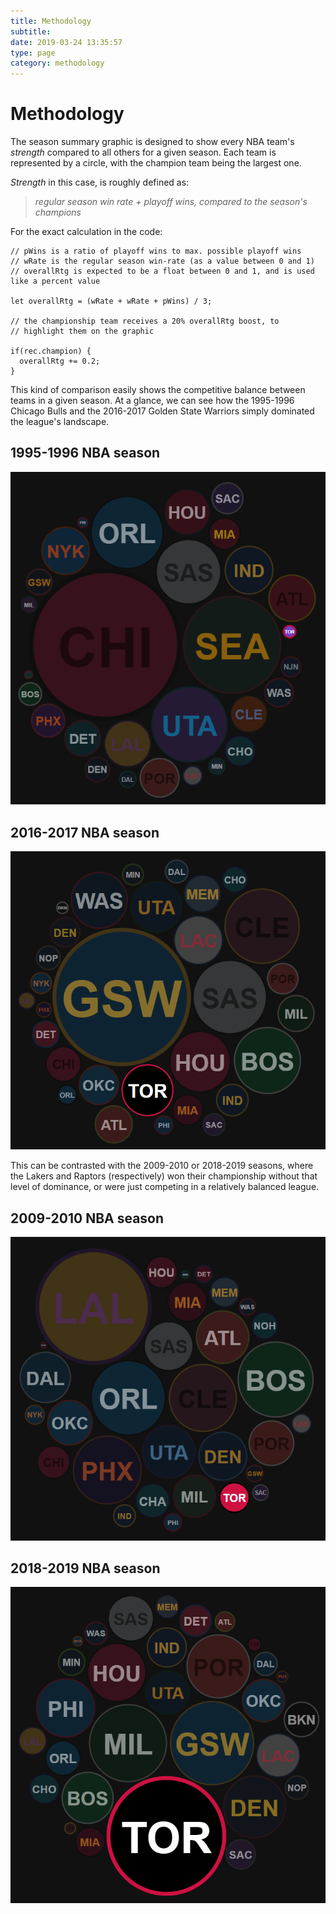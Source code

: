 ```yaml
---
title: Methodology
subtitle:
date: 2019-03-24 13:35:57
type: page
category: methodology
---
```


# Methodology

The season summary graphic is designed to show every NBA team's _strength_ compared to all others
for a given season. Each team is represented by a circle, with the champion team being the largest one.

_Strength_ in this case, is roughly defined as:

> _regular season win rate + playoff wins, compared to the season's champions_

For the exact calculation in the code:

```
// pWins is a ratio of playoff wins to max. possible playoff wins
// wRate is the regular season win-rate (as a value between 0 and 1)
// overallRtg is expected to be a float between 0 and 1, and is used like a percent value

let overallRtg = (wRate + wRate + pWins) / 3;

// the championship team receives a 20% overallRtg boost, to
// highlight them on the graphic

if(rec.champion) {
  overallRtg += 0.2;
}
```

This kind of comparison easily shows the competitive balance between teams in a given season. At a glance, we can see how the 1995-1996 Chicago Bulls and the 2016-2017 Golden State Warriors simply dominated the league's landscape.

## 1995-1996 NBA season

![1995-1996 NBA season](./95-96.png "1995-1996 NBA season")

## 2016-2017 NBA season

![2016-2017 NBA season](./16-17.png "2016-2017 NBA season")

This can be contrasted with the 2009-2010 or 2018-2019 seasons, where the Lakers and Raptors (respectively) won their championship without that level of dominance, or were just competing in a relatively balanced league.

## 2009-2010 NBA season

![2009-2010 NBA season](./09-10.png "2009-2010 NBA season")

## 2018-2019 NBA season

![2018-2019 NBA season](./18-19.png "2018-2019 NBA season")

